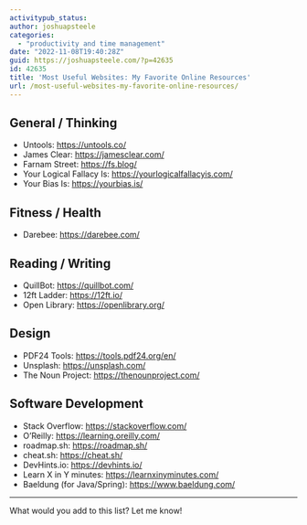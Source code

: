 ```yaml
---
activitypub_status:
author: joshuapsteele
categories:
  - "productivity and time management"
date: "2022-11-08T19:40:28Z"
guid: https://joshuapsteele.com/?p=42635
id: 42635
title: 'Most Useful Websites: My Favorite Online Resources'
url: /most-useful-websites-my-favorite-online-resources/
---
```


## General / Thinking

- Untools: <https://untools.co/>
- James Clear: <https://jamesclear.com/>
- Farnam Street: <https://fs.blog/>
- Your Logical Fallacy Is: <https://yourlogicalfallacyis.com/>
- Your Bias Is: <https://yourbias.is/>

## Fitness / Health

- Darebee: <https://darebee.com/>

## Reading / Writing

- QuillBot: <https://quillbot.com/>
- 12ft Ladder: <https://12ft.io/>
- Open Library: <https://openlibrary.org/>

## Design

- PDF24 Tools: <https://tools.pdf24.org/en/>
- Unsplash: <https://unsplash.com/>
- The Noun Project: <https://thenounproject.com/>

## Software Development

- Stack Overflow: <https://stackoverflow.com/>
- O’Reilly: <https://learning.oreilly.com/>
- roadmap.sh: <https://roadmap.sh/>
- cheat.sh: <https://cheat.sh/>
- DevHints.io: <https://devhints.io/>
- Learn X in Y minutes: <https://learnxinyminutes.com/>
- Baeldung (for Java/Spring): <https://www.baeldung.com/>

---

What would you add to this list? Let me know!